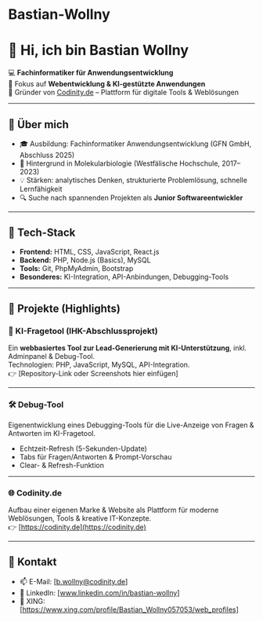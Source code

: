 # Bastian-Wollny

# 👋 Hi, ich bin Bastian Wollny

💻 **Fachinformatiker für Anwendungsentwicklung**  
🚀 Fokus auf **Webentwicklung & KI-gestützte Anwendungen**  
🌱 Gründer von [Codinity.de](https://codinity.de) – Plattform für digitale Tools & Weblösungen  

---

## 🔹 Über mich
- 🎓 Ausbildung: Fachinformatiker Anwendungsentwicklung (GFN GmbH, Abschluss 2025)  
- 🧪 Hintergrund in Molekularbiologie (Westfälische Hochschule, 2017–2023)  
- 💡 Stärken: analytisches Denken, strukturierte Problemlösung, schnelle Lernfähigkeit  
- 🔍 Suche nach spannenden Projekten als **Junior Softwareentwickler**  

---

## 🔹 Tech-Stack
- **Frontend:** HTML, CSS, JavaScript, React.js  
- **Backend:** PHP, Node.js (Basics), MySQL  
- **Tools:** Git, PhpMyAdmin, Bootstrap  
- **Besonderes:** KI-Integration, API-Anbindungen, Debugging-Tools  

---

## 🔹 Projekte (Highlights)

### 🧠 KI-Fragetool (IHK-Abschlussprojekt)
Ein **webbasiertes Tool zur Lead-Generierung mit KI-Unterstützung**, inkl. Adminpanel & Debug-Tool.  
Technologien: PHP, JavaScript, MySQL, API-Integration.  
👉 [Repository-Link oder Screenshots hier einfügen]

---

### 🛠 Debug-Tool
Eigenentwicklung eines Debugging-Tools für die Live-Anzeige von Fragen & Antworten im KI-Fragetool.  
- Echtzeit-Refresh (5-Sekunden-Update)  
- Tabs für Fragen/Antworten & Prompt-Vorschau  
- Clear- & Refresh-Funktion  

---

### 🌐 Codinity.de
Aufbau einer eigenen Marke & Website als Plattform für moderne Weblösungen, Tools & kreative IT-Konzepte.  
👉 [https://codinity.de](https://codinity.de)

---

## 🔹 Kontakt
- 📫 E-Mail: [b.wollny@codinity.de]  
- 💼 LinkedIn: [www.linkedin.com/in/bastian-wollny]  
- 🔗 XING: [https://www.xing.com/profile/Bastian_Wollny057053/web_profiles]  
